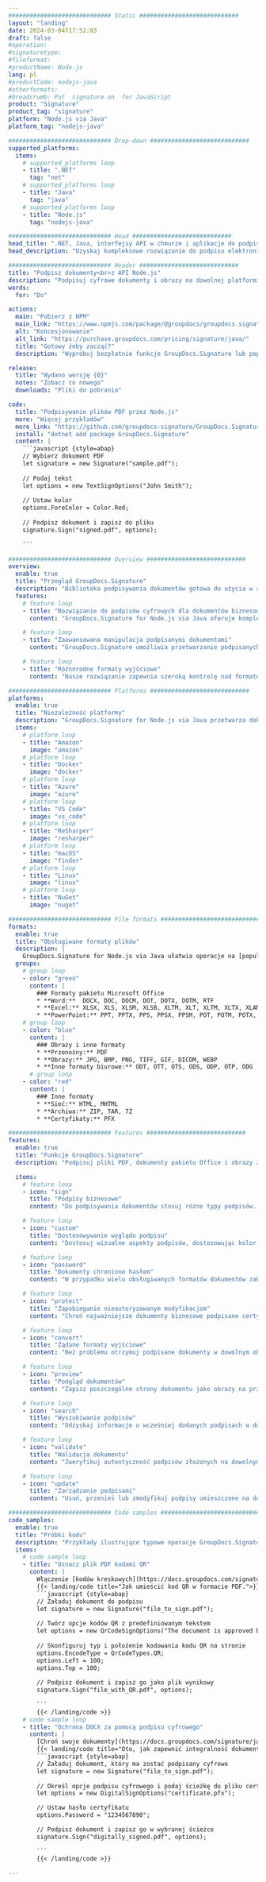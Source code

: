 ```yaml
---
############################# Static ############################
layout: "landing"
date: 2024-03-04T17:52:03
draft: false
#operation: 
#signaturetype: 
#fileformat: 
#productName: Node.js
lang: pl
#productCode: nodejs-java
#otherformats: 
#breadcrumb: Put  signature on  for JavaScript
product: "Signature"
product_tag: "signature"
platform: "Node.js via Java"
platform_tag: "nodejs-java"

############################# Drop-down ############################
supported_platforms:
  items:
    # supported_platforms loop
    - title: ".NET"
      tag: "net"
    # supported_platforms loop
    - title: "Java"
      tag: "java"
    # supported_platforms loop
    - title: "Node.js"
      tag: "nodejs-java"

############################# Head ############################
head_title: ".NET, Java, interfejsy API w chmurze i aplikacje do podpisywania dokumentów online"
head_description: "Uzyskaj kompleksowe rozwiązanie do podpisu elektronicznego dokumentów dla aplikacji .NET, Java i opartych na chmurze. Podpisuj online popularne formaty dokumentów za pomocą prostej funkcji przeciągania i upuszczania"

############################# Header ############################
title: "Podpisz dokumenty<br>z API Node.js"
description: "Podpisuj cyfrowe dokumenty i obrazy na dowolnej platformie, korzystając z naszych elastycznych interfejsów API i rozwiązań opartych na aplikacjach dla programistów i użytkowników końcowych."
words:
  for: "Do"

actions:
  main: "Pobierz z NPM"
  main_link: "https://www.npmjs.com/package/@groupdocs/groupdocs.signature/"
  alt: "Koncesjonowanie"
  alt_link: "https://purchase.groupdocs.com/pricing/signature/java/"
  title: "Gotowy żeby zacząć?"
  description: "Wypróbuj bezpłatnie funkcje GroupDocs.Signature lub poproś o licencję"

release:
  title: "Wydano wersję {0}"
  notes: "Zobacz co nowego"
  downloads: "Pliki do pobrania"

code:
  title: "Podpisywanie plików PDF przez Node.js"
  more: "Więcej przykładów"
  more_link: "https://github.com/groupdocs-signature/GroupDocs.Signature-for-Node.js-via-Java/"
  install: "dotnet add package GroupDocs.Signature"
  content: |
    ```javascript {style=abap}   
    // Wybierz dokument PDF
    let signature = new Signature("sample.pdf");
    
    // Podaj tekst
    let options = new TextSignOptions("John Smith");
    
    // Ustaw kolor
    options.ForeColor = Color.Red;
    
    // Podpisz dokument i zapisz do pliku
    signature.Sign("signed.pdf", options);
    
    ```

############################# Overview ############################
overview:
  enable: true
  title: "Przegląd GroupDocs.Signature"
  description: "Biblioteka podpisywania dokumentów gotowa do użycia w aplikacjach Node.js"
  features:
    # feature loop
    - title: "Rozwiązanie do podpisów cyfrowych dla dokumentów biznesowych w środowisku Node.js"
      content: "GroupDocs.Signature for Node.js via Java oferuje kompleksowy zestaw opcji podpisu cyfrowego dla dokumentów PDF, dokumentów Office i obrazów. Dostępne są teksty, kody kreskowe, obrazy, certyfikaty cyfrowe i metadane. Usprawnione przetwarzanie dokumentów zapewnia wydajność."

    # feature loop
    - title: "Zaawansowana manipulacja podpisanymi dokumentami"
      content: "GroupDocs.Signature umożliwia przetwarzanie podpisanych dokumentów. Wyszukuj i sprawdzaj podpisy przy użyciu różnych kryteriów. Dodatkowo wyodrębnij szczegółowe informacje o dokumencie lub wygeneruj obrazy podglądu stron."

    # feature loop
    - title: "Różnorodne formaty wyjściowe"
      content: "Nasze rozwiązanie zapewnia szeroką kontrolę nad formatem wyjściowym podpisanych dokumentów. Precyzyjnie umieść podpisy na dowolnej stronie i dostosuj ich wygląd. Zapisuj podpisane dokumenty w wielu obsługiwanych formatach i opcjonalnie zabezpiecz je hasłami."

############################# Platforms ############################
platforms:
  enable: true
  title: "Niezależność platformy"
  description: "GroupDocs.Signature for Node.js via Java przetwarza dokumenty w różnych systemach operacyjnych"
  items:
    # platform loop
    - title: "Amazon"
      image: "amazon"
    # platform loop
    - title: "Docker"
      image: "docker"
    # platform loop
    - title: "Azure"
      image: "azure"
    # platform loop
    - title: "VS Code"
      image: "vs_code"
    # platform loop
    - title: "ReSharper"
      image: "resharper"
    # platform loop
    - title: "macOS"
      image: "finder"
    # platform loop
    - title: "Linux"
      image: "linux"
    # platform loop
    - title: "NuGet"
      image: "nuget"

############################# File formats ############################
formats:
  enable: true
  title: "Obsługiwane formaty plików"
  description: |
    GroupDocs.Signature for Node.js via Java ułatwia operacje na [popularnych formatach plików](https://docs.groupdocs.com/signature/java/supported-document-formats/).
  groups:
    # group loop
    - color: "green"
      content: |
        ### Formaty pakietu Microsoft Office
        * **Word:**  DOCX, DOC, DOCM, DOT, DOTX, DOTM, RTF
        * **Excel:** XLSX, XLS, XLSM, XLSB, XLTM, XLT, XLTM, XLTX, XLAM, SXC, SpreadsheetML
        * **PowerPoint:** PPT, PPTX, PPS, PPSX, PPSM, POT, POTM, POTX, PPTM
    # group loop
    - color: "blue"
      content: |
        ### Obrazy i inne formaty
        * **Przenośny:** PDF
        * **Obrazy:** JPG, BMP, PNG, TIFF, GIF, DICOM, WEBP
        * **Inne formaty biurowe:** ODT, OTT, OTS, ODS, ODP, OTP, ODG
      # group loop
    - color: "red"
      content: |
        ### Inne formaty
        * **Sieć:** HTML, MHTML
        * **Archiwa:** ZIP, TAR, 7Z
        * **Certyfikaty:** PFX

############################# Features ############################
features:
  enable: true
  title: "Funkcje GroupDocs.Signature"
  description: "Podpisuj pliki PDF, dokumenty pakietu Office i obrazy za pomocą podpisów cyfrowych"

  items:
    # feature loop
    - icon: "sign"
      title: "Podpisy biznesowe"
      content: "Do podpisywania dokumentów stosuj różne typy podpisów. Umieść podpisy cyfrowe dokładnie w dowolnym miejscu strony."

    # feature loop
    - icon: "custom"
      title: "Dostosowywanie wyglądu podpisu"
      content: "Dostosuj wizualne aspekty podpisów, dostosowując kolor, czcionkę, obramowania, obrót i inne elementy, aby osiągnąć pożądany efekt."

    # feature loop
    - icon: "password"
      title: "Dokumenty chronione hasłem"
      content: "W przypadku wielu obsługiwanych formatów dokumentów zabezpiecz podpisane dokumenty hasłem, aby zwiększyć bezpieczeństwo."

    # feature loop
    - icon: "protect"
      title: "Zapobieganie nieautoryzowanym modyfikacjom"
      content: "Chroń najważniejsze dokumenty biznesowe podpisane certyfikatami cyfrowymi przed nieautoryzowanymi zmianami."

    # feature loop
    - icon: "convert"
      title: "Żądane formaty wyjściowe"
      content: "Bez problemu otrzymuj podpisane dokumenty w dowolnym obsługiwanym formacie. Z łatwością konwertuj dokumenty MS Word do formatu PDF."

    # feature loop
    - icon: "preview"
      title: "Podgląd dokumentów"
      content: "Zapisz poszczególne strony dokumentu jako obrazy na przyszłe potrzeby."

    # feature loop
    - icon: "search"
      title: "Wyszukiwanie podpisów"
      content: "Odzyskaj informacje o wcześniej dodanych podpisach w dokumentach."

    # feature loop
    - icon: "validate"
      title: "Walidacja dokumentu"
      content: "Zweryfikuj autentyczność podpisów złożonych na dowolnym dokumencie."

    # feature loop
    - icon: "update"
      title: "Zarządzanie podpisami"
      content: "Usuń, przenieś lub zmodyfikuj podpisy umieszczone na dowolnej stronie dokumentu."

############################# Code samples ############################
code_samples:
  enable: true
  title: "Próbki kodu"
  description: "Przykłady ilustrujące typowe operacje GroupDocs.Signature for Node.js via Java"
  items:
    # code sample loop
    - title: "Oznacz plik PDF kodami QR"
      content: |
        Włączenie [kodów kreskowych](https://docs.groupdocs.com/signature/java/esign-document-with-qr-code-signature/) do określonych stron dokumentów PDF może usprawnić procesy biznesowe. W tej sekcji przedstawiono przykład dodania kodu QR za pomocą GroupDocs.Signature for Node.js via Java.
        {{< landing/code title="Jak umieścić kod QR w formacie PDF.">}}
        ```javascript {style=abap}
        // Załaduj dokument do podpisu
        let signature = new Signature("file_to_sign.pdf");
        
        // Twórz opcje kodów QR z predefiniowanym tekstem
        let options = new QrCodeSignOptions("The document is approved by John Smith");
        
        // Skonfiguruj typ i położenie kodowania kodu QR na stronie
        options.EncodeType = QrCodeTypes.QR;
        options.Left = 100;
        options.Top = 100;
            
        // Podpisz dokument i zapisz go jako plik wynikowy
        signature.Sign("file_with_QR.pdf", options);
        
        ```
        {{< /landing/code >}}
    # code sample loop
    - title: "Ochrona DOCX za pomocą podpisu cyfrowego"
      content: |
        [Chroń swoje dokumenty](https://docs.groupdocs.com/signature/java/esign-document-with-digital-signature/) za pomocą podpisów opartych na certyfikatach cyfrowych. Podpis cyfrowy chroni dokumenty biznesowe przed zmianą treści.
        {{< landing/code title="Oto, jak zapewnić integralność dokumentów.">}}
        ```javascript {style=abap}   
        // Załaduj dokument, który ma zostać podpisany cyfrowo
        let signature = new Signature("file_to_sign.pdf");
        
        // Określ opcje podpisu cyfrowego i podaj ścieżkę do pliku certyfikatu
        let options = new DigitalSignOptions("certificate.pfx");

        // Ustaw hasło certyfikatu
        options.Password = "1234567890";

        // Podpisz dokument i zapisz go w wybranej ścieżce
        signature.Sign("digitally_signed.pdf", options);

        ```
        {{< /landing/code >}}

---
```

